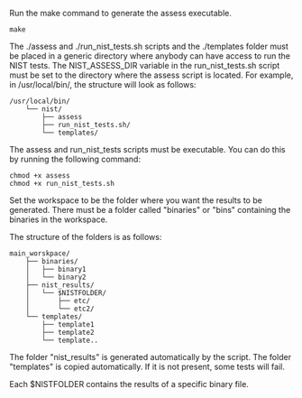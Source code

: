 Run the make command to generate the assess executable. 
```
make
```

The ./assess and ./run_nist_tests.sh scripts and the ./templates folder must be placed in a generic directory where anybody can have access to run the NIST tests.
The NIST_ASSESS_DIR variable in the run_nist_tests.sh script must be set to the directory where the assess script is located.
For example, in /usr/local/bin/, the structure will look as follows:

```
/usr/local/bin/
    └── nist/
        ├── assess
        ├── run_nist_tests.sh/
        └── templates/
```

The assess and run_nist_tests scripts must be executable. You can do this by running the following command:

```
chmod +x assess
chmod +x run_nist_tests.sh
```

Set the workspace to be the folder where you want the results to be generated.
There must be a folder called "binaries" or "bins" containing the binaries in the workspace.

The structure of the folders is as follows:

```
main_worskpace/
    ├── binaries/
    │   ├── binary1
    │   └── binary2
    ├── nist_results/
    │   └── $NISTFOLDER/
    │       ├── etc/
    │       └── etc2/
    └── templates/
        ├── template1
        ├── template2
        └── template..
```

The folder "nist_results" is generated automatically by the script.
The folder "templates" is copied automatically. If it is not present, some tests will fail.

Each $NISTFOLDER contains the results of a specific binary file.
